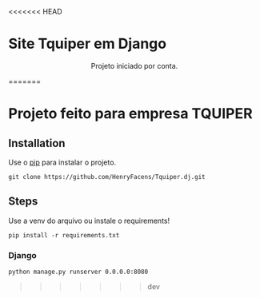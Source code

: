 <<<<<<< HEAD
# Site Tquiper em Django

<p align="center">Projeto iniciado por conta.</p>

=======
# Projeto feito para empresa TQUIPER

## Installation

Use o [pip](https://pip.pypa.io/en/stable/) para instalar o projeto.

```git clone https://github.com/HenryFacens/Tquiper.dj.git```

## Steps

Use a venv do arquivo ou  instale o requirements!
```
pip install -r requirements.txt
```
### Django
```
python manage.py runserver 0.0.0.0:8080
```
>>>>>>> dev
